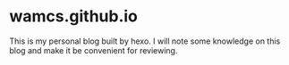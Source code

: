 # wamcs.github.io

This is my personal blog built by hexo. I will note some knowledge on this blog and make it be convenient for reviewing.
